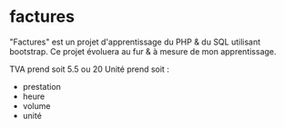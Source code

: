 # factures

"Factures" est un projet d'apprentissage du PHP & du SQL utilisant bootstrap.
Ce projet évoluera au fur & à mesure de mon apprentissage.

TVA prend soit 5.5 ou 20
Unité prend soit :
* prestation
* heure
* volume
* unité